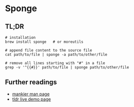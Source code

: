 # Sponge

## TL;DR

```shell
# installation
brew install sponge   # or moreutils

# append file content to the source file
cat path/to/file | sponge -a path/to/other/file

# remove all lines starting with "#" in a file
grep -v '^{{#}}' path/to/file | sponge path/to/other/file
```

## Further readings

- [mankier man page]
- [tldr live demo page]

[mankier man page]: https://www.mankier.com/1/sponge
[tldr live demo page]: https://tldr.ostera.io/sponge
